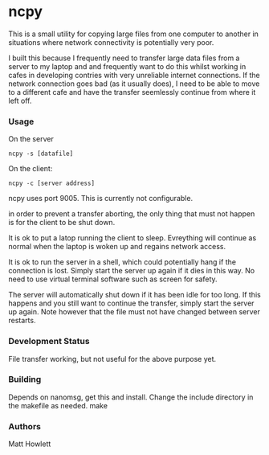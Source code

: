 # ncpy

This is a small utility for copying large files from one computer to another in situations where 
network connectivity is potentially very poor.

I built this because I frequently need to transfer large data files from a server to my laptop and
and frequently want to do this whilst working in cafes in developing contries with very unreliable
internet connections. If the network connection goes bad (as it usually does), I need to be able to
move to a different cafe and have the transfer seemlessly continue from where it left off.

### Usage

On the server

    ncpy -s [datafile]
    
On the client:

    ncpy -c [server address]
    
ncpy uses port 9005. This is currently not configurable. 

in order to prevent a transfer aborting, the only thing that must not happen is 
for the client to be shut down. 

It is ok to put a latop running the client to sleep. Evreything will continue as 
normal when the laptop is woken up and regains network access.

It is ok to run the server in a shell, which could potentially hang if the connection
is lost. Simply start the server up again if it dies in this way. No need to use
virtual terminal software such as screen for safety.

The server will automatically shut down if it has been idle for too long. If this
happens and you still want to continue the transfer, simply start the server up
again. Note however that the file must not have changed between server restarts.


### Development Status

File transfer working, but not useful for the above purpose yet.


### Building

Depends on nanomsg, get this and install.
Change the include directory in the makefile as needed.
make

### Authors

Matt Howlett
